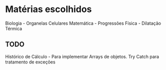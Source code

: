 # Matérias escolhidos

Biologia - Organelas Celulares
Matemática - Progressões
Física - Dilatação Térmica

## TODO
Histórico de Cálculo - Para implementar Arrays de objetos.
Try Catch para tratamento de exceções